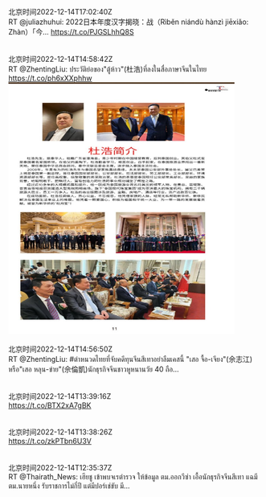 北京时间2022-12-14T17:02:40Z<br>RT @juliazhuhui: 2022日本年度汉字揭晓：战（Rìběn niándù hànzì jiēxiǎo: Zhàn）「今... https://t.co/PJGSLhhQ8S<br><br><br>北京时间2022-12-14T14:58:42Z<br>RT @ZhentingLiu: ประวัติย่อของ"ตู้ห้าว"(杜浩)ที่ลงในสื่อภาษาจีนในไทย https://t.co/ph6xXXphhw<br><img src='/temp/image/2022/n-Month-12/1602921000794206214_0.jpg' width='450' height='500'><br><br>北京时间2022-12-14T14:56:50Z<br>RT @ZhentingLiu: #ตำหนวดไทยที่จับคดีทุนจีนสีเทาอย่าลืมเคสนี้ 
"เสอ จื้อ-เจียง"(佘志江) หรือ"เสอ หลุน-ข่าย"(佘倫凱)นักธุรกิจจีนชาวหูหนานวัย 40 ถือ…<br><br><br>北京时间2022-12-14T13:39:16Z<br>https://t.co/BTX2xA7gBK<br><br><br>北京时间2022-12-14T13:38:26Z<br>https://t.co/zkPTbn6U3V<br><br><br>北京时间2022-12-14T12:35:37Z<br>RT @Thairath_News: เฮียชู เข้าพบจเรตำรวจ ให้ข้อมูล ตม.ออกวีซ่า เอื้อนักธุรกิจจีนสีเทา แฉมี ตม.นายหนึ่ง รับราชการไม่กี่ปี แต่มีปอร์เช่ขับ มี…<br><br><br>